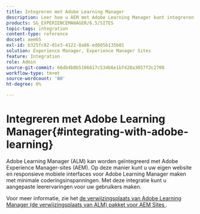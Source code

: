 ```yaml
---
title: Integreren met Adobe Learning Manager
description: Leer hoe u AEM met Adobe Learning Manager kunt integreren.
products: SG_EXPERIENCEMANAGER/6.5/SITES
topic-tags: integration
content-type: reference
docset: aem65
exl-id: b325fc82-01e3-4122-8a86-ed605b135b01
solution: Experience Manager, Experience Manager Sites
feature: Integration
role: Admin
source-git-commit: 66db4b0b5106617c534b6e1bf428a3057f2c2708
workflow-type: tm+mt
source-wordcount: '80'
ht-degree: 0%

---
```


# Integreren met Adobe Learning Manager{#integrating-with-adobe-learning}

Adobe Learning Manager (ALM) kan worden geïntegreerd met Adobe Experience Manager-sites (AEM). Op deze manier kunt u uw eigen website en responsieve mobiele interfaces voor Adobe Learning Manager maken met minimale coderingsinspanningen. Met deze integratie kunt u aangepaste leerervaringen voor uw gebruikers maken.

Voor meer informatie, zie het [ de verwijzingsplaats van Adobe Learning Manager (de verwijzingsplaats van ALM) pakket voor AEM Sites ](https://helpx.adobe.com/learning-manager/adobe-learning-manager-integration-aem.html).
